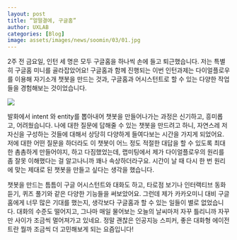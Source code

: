 ```yaml
---
layout: post
title: “얼떨결에, 구글홈”
author: UXLAB
categories: [Blog]
image: assets/images/news/soomin/03/01.jpg
---
```


2주 전 금요일, 인턴 세 명은 모두 구글홈을 하나씩 손에 들고 퇴근했습니다. 저는 특별히 구글홈 미니를 골라잡았어요! 구글홈과 함께 진행되는 이번 인턴과제는 다이얼플로우를 이용해 자기소개 챗봇을 만드는 것과, 구글홈과 어시스턴트로 할 수 있는 다양한 작업들을 경험해보는 것이었습니다. 

<img src="{{site.baseurl}}/assets/images/news/soomin/03/01.jpg">


발화에서 intent 와 entity를 뽑아내어 챗봇을 만들어나가는 과정은 신기하고, 흥미롭고, 어려웠습니다. 나에 대한 질문에 답해줄 수 있는 챗봇을 만드려고 하니, 자연스레 저 자신을 구성하는 것들에 대해서 상당히 다양하게 들여다보는 시간을 가지게 되었어요. 저에 대한 어떤 질문을 하더라도 이 챗봇이 어느 정도 적절한 대답을 할 수 있도록 최대한 촘촘하게 만들어야지, 하고 다짐했었는데, 랩미팅에서 제가 다이얼플로우의 원리를 좀 잘못 이해했다는 걸 알고나니까 꽤나 속상하더라구요. 시간이 날 때 다시 한 번 원리에 맞는 제대로 된 챗봇을 만들고 싶다는 생각을 했습니다. 


챗봇을 만드는 틈틈이 구글 어시스턴트와 대화도 하고, 타로점 보기나 인터랙티브 동화 듣기, 퀴즈 풀기와 같은 다양한 기능들을 써보았어요. 그런데 제가 카카오미니 대비 구글홈에게 너무 많은 기대를 했는지, 생각보다 구글홈과 할 수 있는 일들이 별로 없었습니다. 대화의 수준도 떨어지고, 그나마 매일 물어보는 오늘의 날씨마저 자꾸 틀리니까 자꾸만 사이가 조금씩 멀어져가고 있네요. 정말 괜찮은 인공지능 스피커, 좋은 대화형 에이전트란 뭘까 조금씩 더 고민해보게 되는 요즘입니다!
